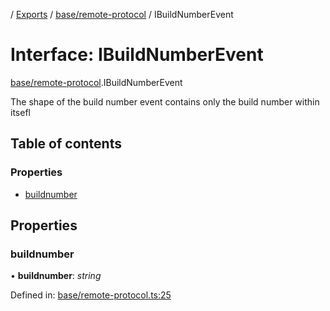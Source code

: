 [](../README.md) / [Exports](../modules.md) / [base/remote-protocol](../modules/base_remote_protocol.md) / IBuildNumberEvent

# Interface: IBuildNumberEvent

[base/remote-protocol](../modules/base_remote_protocol.md).IBuildNumberEvent

The shape of the build number event contains only the build number
within itsefl

## Table of contents

### Properties

- [buildnumber](base_remote_protocol.ibuildnumberevent.md#buildnumber)

## Properties

### buildnumber

• **buildnumber**: *string*

Defined in: [base/remote-protocol.ts:25](https://github.com/onzag/itemize/blob/3efa2a4a/base/remote-protocol.ts#L25)
